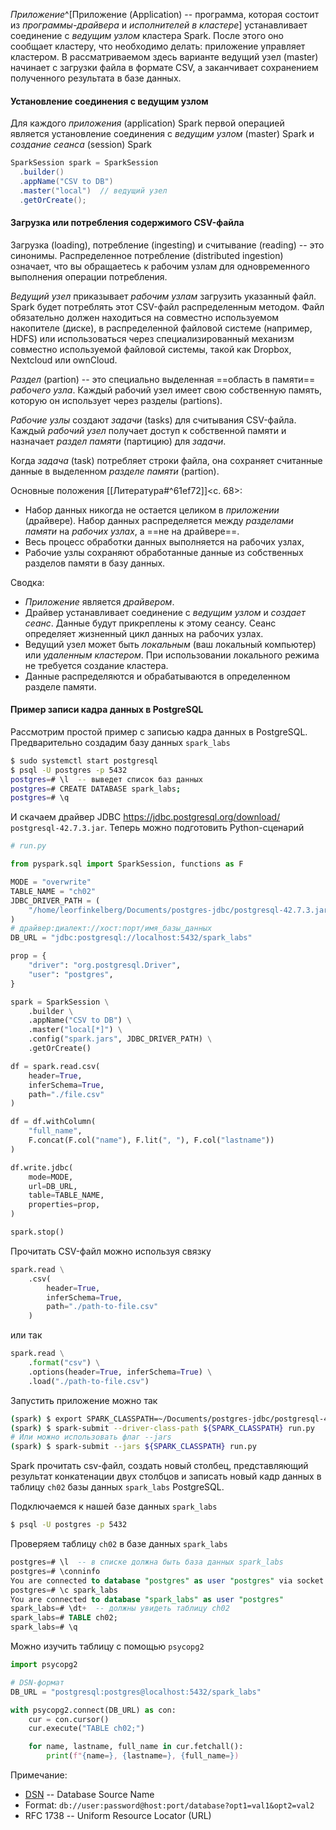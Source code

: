 _Приложение_^[Приложение (Application) -- программа, которая состоит из _программы-драйвера_ и _исполнителей в кластере_] устанавливает соединение с _ведущим узлом_ кластера Spark. После этого оно сообщает кластеру, что необходимо делать: приложение управляет кластером. В рассматриваемом здесь варианте ведущий узел (master) начинает с загрузки файла в формате CSV, а заканчивает сохранением полученного результата в базе данных.

#### Установление соединения с ведущим узлом

Для каждого _приложения_ (application) Spark первой операцией является установление соединения с _ведущим узлом_ (master) Spark и _создание сеанса_ (session) Spark
```java
SparkSession spark = SparkSession
  .builder()
  .appName("CSV to DB")
  .master("local")  // ведущий узел
  .getOrCreate();
```

#### Загрузка или потребления содержимого CSV-файла

Загрузка (loading), потребление (ingesting) и считывание (reading) -- это синонимы. Распределенное потребление (distributed ingestion) означает, что вы обращаетесь к рабочим узлам для одновременного выполнения операции потребления.

_Ведущий узел_ приказывает _рабочим узлам_ загрузить указанный файл. Spark будет потреблять этот CSV-файл распределенным методом. Файл обязательно должен находиться на совместно используемом накопителе (диске), в распределенной файловой системе (например, HDFS) или использоваться через специализированный механизм совместно используемой файловой системы, такой как Dropbox, Nextcloud или ownCloud.

_Раздел_ (partion) -- это специально выделенная ==область в памяти== _рабочего узла_. Каждый рабочий узел имеет свою собственную память, которую он использует через разделы (partions). 

_Рабочие узлы_ создают _задачи_ (tasks) для считывания CSV-файла. Каждый _рабочий узел_ получает доступ к собственной памяти и назначает _раздел памяти_ (партицию) для _задачи_.

Когда _задача_ (task) потребляет строки файла, она сохраняет считанные данные в выделенном _разделе памяти_ (partion).

Основные положения [[Литература#^61ef72]]<c. 68>:
- Набор данных никогда не остается целиком в _приложении_ (драйвере). Набор данных распределяется между _разделами памяти_ на _рабочих узлах_, а ==не на драйвере==.
- Весь процесс обработки данных выполняется на рабочих узлах,
- Рабочие узлы сохраняют обработанные данные из собственных разделов памяти в базу данных. 

Сводка:
- _Приложение_ является _драйвером_. 
- Драйвер устанавливает соединение с _ведущим узлом_ и _создает сеанс_. Данные будут прикреплены к этому сеансу. Сеанс определяет жизненный цикл данных на рабочих узлах.
- Ведущий узел может быть _локальным_ (ваш локальный компьютер) или _удаленным кластером_. При использовании локального режима не требуется создание кластера.
- Данные распределяются и обрабатываются в определенном разделе памяти.

#### Пример записи кадра данных в PostgreSQL

Рассмотрим простой пример с записью кадра данных в PostgreSQL. Предварительно создадим базу данных `spark_labs`
```bash
$ sudo systemctl start postgresql
$ psql -U postgres -p 5432
postgres=# \l  -- выведет список баз данных
postgres=# CREATE DATABASE spark_labs;
postgres=# \q
```
И скачаем драйвер JDBC https://jdbc.postgresql.org/download/  `postgresql-42.7.3.jar`. Теперь можно подготовить Python-сценарий
```python
# run.py

from pyspark.sql import SparkSession, functions as F

MODE = "overwrite"
TABLE_NAME = "ch02"
JDBC_DRIVER_PATH = (
	"/home/leorfinkelberg/Documents/postgres-jdbc/postgresql-42.7.3.jar"
)
# драйвер:диалект://хост:порт/имя_базы_данных
DB_URL = "jdbc:postgresql://localhost:5432/spark_labs"

prop = {
	"driver": "org.postgresql.Driver",
	"user": "postgres",
}

spark = SparkSession \
    .builder \
    .appName("CSV to DB") \
    .master("local[*]") \
    .config("spark.jars", JDBC_DRIVER_PATH) \
    .getOrCreate()

df = spark.read.csv(
	header=True,
	inferSchema=True,
	path="./file.csv"
)

df = df.withColumn(
	"full_name",
	F.concat(F.col("name"), F.lit(", "), F.col("lastname"))
)

df.write.jdbc(
	mode=MODE,
	url=DB_URL,
	table=TABLE_NAME,
	properties=prop,
)

spark.stop()
```

Прочитать CSV-файл можно используя связку
```python
spark.read \
    .csv(
        header=True,
        inferSchema=True,
        path="./path-to-file.csv"
    )
```
или так
```python
spark.read \
    .format("csv") \
    .options(header=True, inferSchema=True) \
    .load("./path-to-file.csv")
```

Запустить приложение можно так
```bash
(spark) $ export SPARK_CLASSPATH=~/Documents/postgres-jdbc/postgresql-42.7.3.jar
(spark) $ spark-submit --driver-class-path ${SPARK_CLASSPATH} run.py
# Или можно использовать флаг --jars
(spark) $ spark-submit --jars ${SPARK_CLASSPATH} run.py
```

Spark прочитать csv-файл, создать новый столбец, представляющий результат конкатенации двух столбцов и записать новый кадр данных в таблицу `ch02` базы данных `spark_labs` PostgreSQL.

Подключаемся к нашей базе данных `spark_labs`
```bash
$ psql -U postgres -p 5432
```
Проверяем таблицу `ch02` в базе данных `spark_labs`
```sql
postgres=# \l  -- в списке должна быть база данных spark_labs
postgres=# \conninfo
You are connected to database "postgres" as user "postgres" via socket in "/run/postgresql" at port "5432"
postgres=# \c spark_labs
You are connected to database "spark_labs" as user "postgres"
spark_labs=# \dt+  -- должны увидеть таблицу ch02
spark_labs=# TABLE ch02;
spark_labs=# \q
```

Можно изучить таблицу с помощью `psycopg2`
```python
import psycopg2

# DSN-формат
DB_URL = "postgresql:postgres@localhost:5432/spark_labs"

with psycopg2.connect(DB_URL) as con:
    cur = con.cursor()
    cur.execute("TABLE ch02;")

    for name, lastname, full_name in cur.fetchall():
        print(f"{name=}, {lastname=}, {full_name=})
```

Примечание:
- [DSN](https://python3.info/database/sqlalchemy/connection-dsn.html) -- Database Source Name
- Format: `db://user:password@host:port/database?opt1=val1&opt2=val2`
- RFC 1738 -- Uniform Resource Locator (URL)